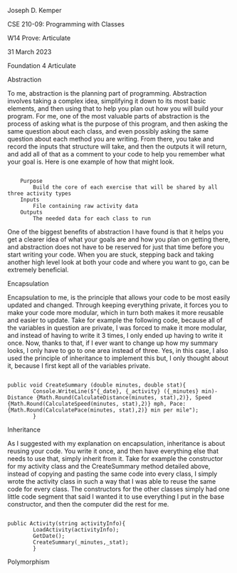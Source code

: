 <p>Joseph D. Kemper</p>
<p>CSE 210-09: Programming with Classes</p>
<p>W14 Prove: Articulate</p>
<p>31 March 2023</p>
<p></p>
<p>Foundation 4 Articulate</p>
<p></p>
<p>Abstraction</p>
<p></p>
<p>
To me, abstraction is the planning part of programming. Abstraction involves taking a complex idea, simplifying it down to its most basic elements, and then using that to help you plan out how you will build your program. For me, one of the most valuable parts of abstraction is the process of asking what is the purpose of this program, and then asking the same question about each class, and even possibly asking the same question about each method you are writing. From there, you take and record the inputs that structure will take, and then the outputs it will return, and add all of that as a comment to your code to help you remember what your goal is. Here is one example of how that might look.
</p>
<code>
    Purpose
        Build the core of each exercise that will be shared by all three activity types
    Inputs
        File containing raw activity data
    Outputs
        The needed data for each class to run
</code>
<p></p>
<p>
One of the biggest benefits of abstraction I have found is that it helps you get a clearer idea of what your goals are and how you plan on getting there, and abstraction does not have to be reserved for just that time before you start writing your code. When you are stuck, stepping back and taking another high level look at both your code and where you want to go, can be extremely beneficial. 
</p>
<p></p>
<p>Encapsulation</p>
<p></p>
<p>
Encapsulation to me, is the principle that allows your code to be most easily updated and changed. Through keeping everything private, it forces you to make your code more modular, which in turn both makes it more reusable and easier to update. Take for example the following code, because all of the variables in question are private, I was forced to make it more modular, and instead of having to write it 3 times, I only ended up having to write it once. Now, thanks to that, if I ever want to change up how my summary looks, I only have to go to one area instead of three. Yes, in this case, I also used the principle of inheritance to implement this but, I only thought about it, because I first kept all of the variables private. 
</p>
<p></p>
<code>
public void CreateSummary (double minutes, double stat){
        Console.WriteLine($"{_date}, {_activity} ({_minutes} min)- Distance {Math.Round(CalculateDistance(minutes, stat),2)}, Speed {Math.Round(CalculateSpeed(minutes, stat),2)} mph, Pace: {Math.Round(CalculatePace(minutes, stat),2)} min per mile");
        }
</code>
<p></p>
<p>Inheritance</p>
<p></p>
<p>
As I suggested with my explanation on encapsulation, inheritance is about reusing your code. You write it once, and then have everything else that needs to use that, simply inherit from it. Take for example the constructor for my activity class and the CreateSummary method detailed above, instead of copying and pasting the same code into every class, I simply wrote the activity class in such a way that I was able to reuse the same code for every class. The constructors for the other classes simply had one little code segment that said I wanted it to use everything I put in the base constructor, and then the computer did the rest for me. 
</p>
<p></p>
<code>
public Activity(string activityInfo){
        LoadActivity(activityInfo);
        GetDate();
        CreateSummary(_minutes,_stat);
        }
</code>
<p></p>
<p>Polymorphism</p>
<p></p>
<p>

</p>
<p></p>
<code>

</code>
